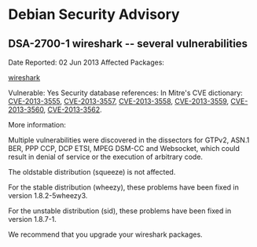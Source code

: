
Debian Security Advisory
========================


DSA-2700-1 wireshark -- several vulnerabilities
-----------------------------------------------



Date Reported:
02 Jun 2013
Affected Packages:

[wireshark](https://packages.debian.org/src:wireshark)

Vulnerable:
Yes
Security database references:
In Mitre's CVE dictionary: [CVE-2013-3555](https://security-tracker.debian.org/tracker/CVE-2013-3555), [CVE-2013-3557](https://security-tracker.debian.org/tracker/CVE-2013-3557), [CVE-2013-3558](https://security-tracker.debian.org/tracker/CVE-2013-3558), [CVE-2013-3559](https://security-tracker.debian.org/tracker/CVE-2013-3559), [CVE-2013-3560](https://security-tracker.debian.org/tracker/CVE-2013-3560), [CVE-2013-3562](https://security-tracker.debian.org/tracker/CVE-2013-3562).  

More information:

Multiple vulnerabilities were discovered in the dissectors for GTPv2,
ASN.1 BER, PPP CCP, DCP ETSI, MPEG DSM-CC and Websocket, which could
result in denial of service or the execution of arbitrary code.


The oldstable distribution (squeeze) is not affected.


For the stable distribution (wheezy), these problems have been fixed in
version 1.8.2-5wheezy3.


For the unstable distribution (sid), these problems have been fixed in
version 1.8.7-1.


We recommend that you upgrade your wireshark packages.





